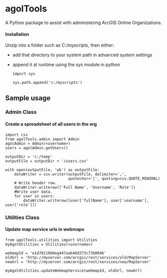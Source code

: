 agolTools
=========

A Python package to assist with administering ArcGIS Online Organizations.

#### Installation
Unzip into a folder such as C:/myscripts, then either:

* add that directory to your system path in advanced system settings
* append it at runtime using the sys module in python
    
    `import sys`
    
    `sys.path.append('c:/myscripts')`

    
## Sample usage

### Admin Class
 
#### Create a spreadsheet of all users in the org
	import csv
    from agolTools.admin import Admin
    agolAdmin = Admin(<username>)
    users = agolAdmin.getUsers()

    outputDir = 'c:/temp'
    outputFile = outputDir + '/users.csv'

    with open(outputFile, 'wb') as outputFile:
        dataWriter = csv.writer(outputFile, delimiter=',',
                                quotechar='|', quoting=csv.QUOTE_MINIMAL)
        # Write header row.
        dataWriter.writerow(['Full Name', 'Username', 'Role'])
        #Write user data.
        for user in users:
            dataWriter.writerow([user['fullName'], user['username'], user['role']])

            
### Utilities Class
            
#### Update map service urls in webmaps
    from agolTools.utilities import Utilities
    myAgolUtilities = Utilities(<username>)

    webmapId = 'e1d78110b0eg447aab46d373c7360046'
    oldUrl = 'http://myserver.com/arcgis/rest/services/old/MapServer'
    newUrl = 'http://myserver.com/arcgis/rest/services/new/MapServer'

    myAgolUtilities.updateWebmapService(webmapId, oldUrl, newUrl)